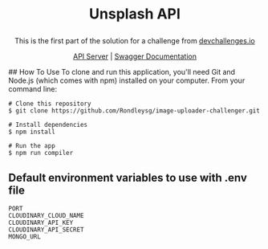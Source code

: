 # <p align="center">Unsplash API</p>
<p align="center">This is the first part of the solution for a challenge from <a href="https://devchallenges.io">devchallenges.io</a></p>

<p align="center"><a href="https://unsplash-yi42.onrender.com">API Server</a> | <a href="https://unsplash-yi42.onrender.com/docs">Swagger Documentation</a></p>
## How To Use
To clone and run this application, you'll need Git and Node.js (which comes with npm) installed on your computer. 
From your command line:

```
# Clone this repository
$ git clone https://github.com/Rondleysg/image-uploader-challenger.git

# Install dependencies
$ npm install

# Run the app
$ npm run compiler
```

## Default environment variables to use with .env file
```
PORT
CLOUDINARY_CLOUD_NAME
CLOUDINARY_API_KEY
CLOUDINARY_API_SECRET
MONGO_URL
```

